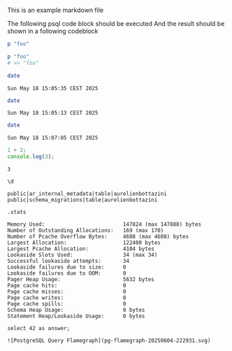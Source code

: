 This is an example markdown file

The following psql code block should be executed
And the result should be shown in a following codeblock

```ruby
p "foo"
```

```ruby RESULT
p "foo"
# >> "foo"
```

```bash
date
```

```RESULT
Sun May 18 15:05:35 CEST 2025
```

```zsh
date
```

```RESULT
Sun May 18 15:05:13 CEST 2025
```

```sh
date
```

```RESULT
Sun May 18 15:07:05 CEST 2025
```

```js
1 + 2;
console.log(3);
```

```RESULT
3
```

```psql
\d
```

```RESULT
public|ar_internal_metadata|table|aurelienbottazini
public|schema_migrations|table|aurelienbottazini
```

```sqlite3
.stats
```

```RESULT
Memory Used:                         147824 (max 147888) bytes
Number of Outstanding Allocations:   169 (max 170)
Number of Pcache Overflow Bytes:     4608 (max 4608) bytes
Largest Allocation:                  122400 bytes
Largest Pcache Allocation:           4104 bytes
Lookaside Slots Used:                34 (max 34)
Successful lookaside attempts:       34
Lookaside failures due to size:      0
Lookaside failures due to OOM:       0
Pager Heap Usage:                    5632 bytes
Page cache hits:                     0
Page cache misses:                   0
Page cache writes:                   0
Page cache spills:                   0
Schema Heap Usage:                   0 bytes
Statement Heap/Lookaside Usage:      0 bytes
```

```psql rerun flamegraph
select 42 as answer;
```

```RESULT
![PostgreSQL Query Flamegraph](pg-flamegraph-20250604-222931.svg)
```

